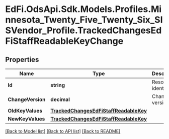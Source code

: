 # EdFi.OdsApi.Sdk.Models.Profiles.Minnesota_Twenty_Five_Twenty_Six_SISVendor_Profile.TrackedChangesEdFiStaffReadableKeyChange

## Properties

Name | Type | Description | Notes
------------ | ------------- | ------------- | -------------
**Id** | **string** | Resource identifier | [optional] 
**ChangeVersion** | **decimal** | Change version | [optional] 
**OldKeyValues** | [**TrackedChangesEdFiStaffReadableKey**](TrackedChangesEdFiStaffReadableKey.md) |  | [optional] 
**NewKeyValues** | [**TrackedChangesEdFiStaffReadableKey**](TrackedChangesEdFiStaffReadableKey.md) |  | [optional] 

[[Back to Model list]](../README.md#documentation-for-models) [[Back to API list]](../README.md#documentation-for-api-endpoints) [[Back to README]](../README.md)

